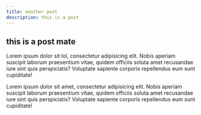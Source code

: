 ```yaml
---
title: another post
description: this is a post
---
```


## this is a post mate

<p>Lorem ipsum dolor sit lol, consectetur adipisicing elit. Nobis aperiam suscipit laborum praesentium vitae, quidem officiis soluta amet recusandae iure sint quis perspiciatis? Voluptate sapiente corporis repellendus eum sunt cupiditate! </p>

Lorem ipsum dolor sit amet, consectetur adipisicing elit. Nobis aperiam suscipit laborum praesentium vitae, quidem officiis soluta amet recusandae iure sint quis perspiciatis? Voluptate sapiente corporis repellendus eum sunt cupiditate!
